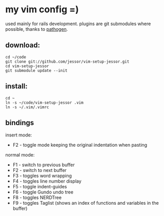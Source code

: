 my vim config =)
================

used mainly for rails development. plugins are git submodules where possible, thanks to [pathogen](https://github.com/tpope/vim-pathogen).


download:
---------

    cd ~/code
    git clone git://github.com/jessor/vim-setup-jessor.git
    cd vim-setup-jessor
    git submodule update --init


install:
--------

    cd ~
    ln -s ~/code/vim-setup-jessor .vim
    ln -s ~/.vim/.vimrc


bindings
--------

insert mode:

* F2  - toggle mode keeping the original indentation when pasting


normal mode:

* F1 - switch to previous buffer
* F2 - switch to next buffer
* F3 - toggles word wrapping
* F4 - toggles line number display
* F5 - toggle indent-guides
* F6 - toggle Gundo undo tree
* F8 - toggles NERDTree
* F9 - toggles Taglist (shows an index of functions and variables in the buffer)
